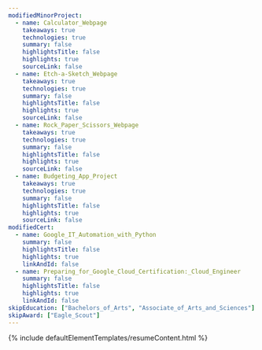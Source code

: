 ```yaml
---
modifiedMinorProject:
  - name: Calculator_Webpage
    takeaways: true
    technologies: true
    summary: false
    highlightsTitle: false
    highlights: true
    sourceLink: false
  - name: Etch-a-Sketch_Webpage
    takeaways: true
    technologies: true
    summary: false
    highlightsTitle: false
    highlights: true
    sourceLink: false
  - name: Rock_Paper_Scissors_Webpage
    takeaways: true
    technologies: true
    summary: false
    highlightsTitle: false
    highlights: true
    sourceLink: false
  - name: Budgeting_App_Project
    takeaways: true
    technologies: true
    summary: false
    highlightsTitle: false
    highlights: true
    sourceLink: false
modifiedCert:
  - name: Google_IT_Automation_with_Python
    summary: false
    highlightsTitle: false
    highlights: true
    linkAndId: false
  - name: Preparing_for_Google_Cloud_Certification:_Cloud_Engineer
    summary: false
    highlightsTitle: false
    highlights: true
    linkAndId: false
skipEducation: ["Bachelors_of_Arts", "Associate_of_Arts_and_Sciences"]
skipAward: ["Eagle_Scout"]
---
```



{% include defaultElementTemplates/resumeContent.html %}
